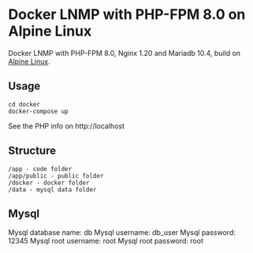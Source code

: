 # Docker LNMP with PHP-FPM 8.0 on Alpine Linux
Docker LNMP with PHP-FPM 8.0, Nginx 1.20 and Mariadb 10.4, build on [Alpine Linux](https://www.alpinelinux.org/).

## Usage
	cd docker
	docker-compose up
	
See the PHP info on http://localhost

## Structure
	/app - code folder
	/app/public - public folder
	/docker - docker folder
	/data - mysql data folder

## Mysql
Mysql database name: db
Mysql username: db_user
Mysql password: 12345
Mysql root username: root
Mysql root password: root
